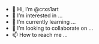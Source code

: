 - 👋 Hi, I’m @crxs1art
- 👀 I’m interested in ...
- 🌱 I’m currently learning ...
- 💞️ I’m looking to collaborate on ...
- 📫 How to reach me ...

<!---
crxs1art/crxs1art is a ✨ special ✨ repository because its `README.md` (this file) appears on your GitHub profile.
You can click the Preview link to take a look at your changes.
--->
